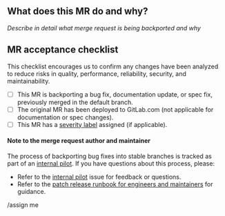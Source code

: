 <!--
Merging into stable branches in canonical projects is reserved for
GitLab patch releases https://docs.gitlab.com/ee/policy/maintenance.html#patch-releases

If you're backporting a security fix, please refer to the security merge request
template https://gitlab.com/gitlab-org/omnibus-gitlab/-/blob/master/.gitlab/merge_request_templates/Security%20Release.md
Security backport merge requests should not be opened on the Omnibus GitLab canonical project.
-->

## What does this MR do and why?

_Describe in detail what merge request is being backported and why_

## MR acceptance checklist

This checklist encourages us to confirm any changes have been analyzed to reduce risks in quality, performance, reliability, security, and maintainability.

* [ ] This MR is backporting a bug fix, documentation update, or spec fix, previously merged in the default branch.
* [ ] The original MR has been deployed to GitLab.com (not applicable for documentation or spec changes).
* [ ] This MR has a [severity label] assigned (if applicable).

#### Note to the merge request author and maintainer

The process of backporting bug fixes into stable branches is tracked as part of an
[internal pilot]. If you have questions about this process, please:

* Refer to the [internal pilot] issue for feedback or questions.
* Refer to the [patch release runbook for engineers and maintainers] for guidance.

[severity label]: https://handbook.gitlab.com/handbook/engineering/infrastructure/engineering-productivity/issue-triage/#severity
[internal pilot]: https://gitlab.com/gitlab-com/gl-infra/delivery/-/issues/2886
[patch release runbook for engineers and maintainers]: https://gitlab.com/gitlab-org/release/docs/-/blob/master/general/patch/process_new.md

/assign me
